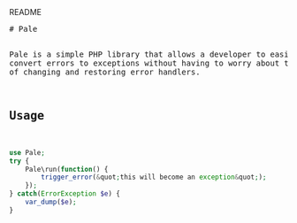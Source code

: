 <!-- readme cache key: tree-readme:2188350:07c93010a313c998bb0d7c69f54b7d50525ca75e -->
<div id="readme" class="clearfix announce instapaper_body ">
  <span class="name"><span class="mini-icon mini-icon-readme"></span> README</span>
  <div class="plain"><pre># Pale

Pale is a simple PHP library that allows a developer to easily convert errors to exceptions without having to worry about the details of changing and restoring error handlers.

## Usage
```php
use Pale;
try {
    Pale\run(function() {
        trigger_error(&quot;this will become an exception&quot;);
    });
} catch(ErrorException $e) {
    var_dump($e);
}
```
</pre></div>
